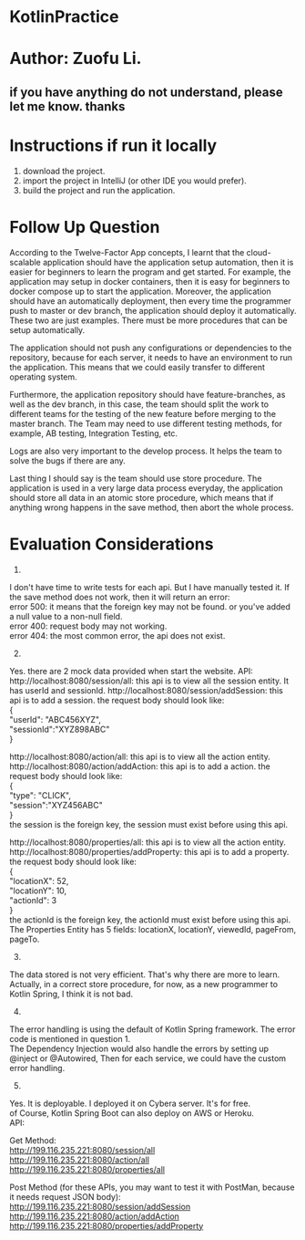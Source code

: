 # KotlinPractice
# Author: Zuofu Li.  
## if you have anything do not understand, please let me know. thanks   
  
# Instructions if run it locally  
1. download the project.  
2. import the project in IntelliJ (or other IDE you would prefer).  
3. build the project and run the application.  

# Follow Up Question   
According to the Twelve-Factor App concepts, I learnt that the cloud-scalable application should have the application setup automation, then it is easier for beginners to learn the program and get started. For example, the application may setup in docker containers, then it is easy for beginners to docker compose up to start the application. Moreover, the application should have an automatically deployment, then every time the programmer push to master or dev branch, the application should deploy it automatically. These two are just examples. There must be more procedures that can be setup automatically.   

The application should not push any configurations or dependencies to the repository, because for each server, it needs to have an environment to run the application. This means that we could easily transfer to different operating system.   

Furthermore, the application repository should have feature-branches, as well as the dev branch, in this case, the team should split the work to different teams for the testing of the new feature before merging to the master branch. The Team may need to use different testing methods, for example, AB testing, Integration Testing, etc.   

Logs are also very important to the develop process. It helps the team to solve the bugs if there are any.    

Last thing I should say is the team should use store procedure. The application is used in a very large data process everyday, the application should store all data in an atomic store procedure, which means that if anything wrong happens in the save method, then abort the whole process.    

# Evaluation Considerations  
1.   
I don't have time to write tests for each api. But I have manually tested it. If the save method does not work, then it will return an error:  
error 500: it means that the foreign key may not be found. or you've added a null value to a non-null field.  
error 400: request body may not working.  
error 404: the most common error, the api does not exist.  

2.  
Yes. there are 2 mock data provided when start the website. 
API:  
http://localhost:8080/session/all: this api is to view all the session entity. It has userId and sessionId. 
http://localhost:8080/session/addSession: this api is to add a session. the request body should look like:  
{  
	"userId": "ABC456XYZ",  
	"sessionId":"XYZ898ABC"  
}  

http://localhost:8080/action/all: this api is to view all the action entity.  
http://localhost:8080/action/addAction: this api is to add a action. the request body should look like:  
{  
	"type": "CLICK",  
	"session":"XYZ456ABC"  
}  
the session is the foreign key, the session must exist before using this api.  

http://localhost:8080/properties/all: this api is to view all the action entity.  
http://localhost:8080/properties/addProperty: this api is to add a property. the request body should look like:  
{  
	"locationX": 52,  
	"locationY": 10,  
	"actionId": 3   
}  
the actionId is the foreign key, the actionId must exist before using this api.   
The Properties Entity has 5 fields: locationX, locationY, viewedId, pageFrom, pageTo.   

3.  
The data stored is not very efficient. That's why there are more to learn. Actually, in a correct store procedure, for now, as a new programmer to Kotlin Spring, I think it is not bad.  

4.  
The error handling is using the default of Kotlin Spring framework. The error code is mentioned in question 1.  
The Dependency Injection would also handle the errors by setting up @inject or @Autowired, Then for each service, we could have the custom error handling. 

5.  
Yes. It is deployable. I deployed it on Cybera server. It's for free.  
of Course, Kotlin Spring Boot can also deploy on AWS or Heroku.  
API:  

Get Method:  
http://199.116.235.221:8080/session/all  
http://199.116.235.221:8080/action/all    
http://199.116.235.221:8080/properties/all   

Post Method (for these APIs, you may want to test it with PostMan, because it needs request JSON body):  
http://199.116.235.221:8080/session/addSession  
http://199.116.235.221:8080/action/addAction  
http://199.116.235.221:8080/properties/addProperty  

